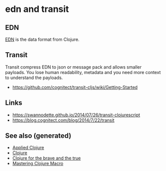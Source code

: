 # edn and transit

## EDN

[EDN](https://github.com/edn-format/edn) is the data format from
Clojure.

## Transit

Transit compress EDN to json or message pack and allows smaller
payloads. You lose human readability, metadata and you need more context
to understand the payloads.

  - <https://github.com/cognitect/transit-cljs/wiki/Getting-Started>

## Links

  - <https://swannodette.github.io/2014/07/26/transit-clojurescript>
  - <https://blog.cognitect.com/blog/2014/7/22/transit>

## See also (generated)

  - [Applied Clojure](./20200430155637-applied_clojure.md)
  - [Clojure](./../decks/clojure.md)
  - [Clojure for the brave and the
    true](./20200430160432-clojure_for_the_brave_and_the_true.md)
  - [Mastering Clojure
    Macro](./20200430155438-mastering_clojure_macro.md)
